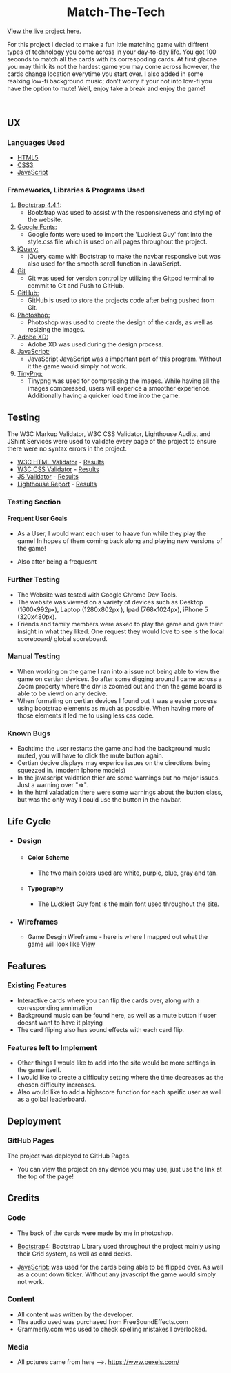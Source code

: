 <h1 align="center">Match-The-Tech</h1>

[View the live project here.](https://nickl98.github.io/MS2)

For this project I decied to make a fun lttle matching game with diffrent types of technology you come across in your day-to-day life. You got 100 seconds to match all the cards with its correspoding cards. At first glacne you may think its not the hardest game you may come across however, the cards change location everytime you start over. I also added in some realxing low-fi background music; don't worry if your not into low-fi you have the option to mute! Well, enjoy take a break and enjoy the game!
 
<h2 align="center"><img url = "https://github.com/nickl98/MS2/blob/master/assets/pictures/Screenshots/ResponsivePicture.png?raw=true"></h2>

## UX


### Languages Used

-   [HTML5](https://en.wikipedia.org/wiki/HTML5)
-   [CSS3](https://en.wikipedia.org/wiki/Cascading_Style_Sheets)
-   [JavaScript](https://www.JavaScript.com/)
### Frameworks, Libraries & Programs Used

1. [Bootstrap 4.4.1:](https://getbootstrap.com/docs/4.4/getting-started/introduction/)
    - Bootstrap was used to assist with the responsiveness and styling of the website.
2. [Google Fonts:](https://fonts.google.com/)
    - Google fonts were used to import the 'Luckiest Guy' font into the style.css file which is used on all pages throughout the project.
4. [jQuery:](https://jquery.com/)
    - jQuery came with Bootstrap to make the navbar responsive but was also used for the smooth scroll function in JavaScript.
5. [Git](https://git-scm.com/)
    - Git was used for version control by utilizing the Gitpod terminal to commit to Git and Push to GitHub.
6. [GitHub:](https://github.com/)
    - GitHub is used to store the projects code after being pushed from Git.
7. [Photoshop:](https://www.adobe.com/ie/products/photoshop.html)
    - Photoshop was used to create the design of the cards, as well as resizing the images.
8. [Adobe XD:](https://adobe.xd.com/)
    - Adobe XD was used during the design process.
9. [JavaScript:](https://www.JavaScript.com/)
    - JavaScript JavaScript was a important part of this program. Without it the game would simply not work.
10. [TinyPng:](https://tinypng.com/)
    -  Tinypng was used for compressing the images. While having all the images compressed, users will experice a smoother experience. Additionally having a quicker load time into the game. 


## Testing

The W3C Markup Validator, W3C CSS Validator, Lighthouse Audits, and JShint Services were used to validate every page of the project to ensure there were no syntax errors in the project.

-   [W3C HTML Validator](https://validator.w3.org/#validate_by_input) - [Results](https://github.com/nickl98/MS2/tree/master/assets/pictures/validation%20pictures/Html%20Validations)
-   [W3C CSS Validator](https://jigsaw.w3.org/css-validator/#validate_by_input) - [Results](https://github.com/nickl98/Roula/blob/master/images/Validation%20Pictures/css-validation.png)
-   [JS Validator](https://jshint.com/) - [Results](https://github.com/nickl98/MS2/blob/master/assets/pictures/validation%20pictures/javascript-screenshots.png?raw=true)
-   [Lighthouse Report](https://developers.google.com/web/tools/lighthouse#devtools) - [Results](https://github.com/nickl98/MS2/blob/master/assets/pictures/validation%20pictures/Lighthouse-report.png)


### Testing Section


#### Frequent User Goals

- As a User, I would want each user to haave fun while they play the game! In hopes of them coming back along and playing new versions of the game!

-   Also after being a frequesnt


  
### Further Testing

-   The Website was tested with Google Chrome Dev Tools.
-   The website was viewed on a variety of devices such as 
    Desktop (1600x992px), Laptop (1280x802px ), Ipad (768x1024px), iPhone 5 (320x480px). 
-   Friends and family members were asked to play the game and give thier insight in what they liked.
One request they would love to see is the local scoreboard/ global scoreboard. 

### Manual Testing
-   When working on the game I ran into a issue not being able to view the game on certian devices.
So after some digging around I came across a Zoom property where the div is zoomed out and then the game board is able to be viewd on any decive.
-   When formating on certian devices I found out it was a easier process using bootstrap elements as much as possible. When having more of those elements it led me to using less css code. 
### Known Bugs

-   Eachtime the user restarts the game and had the background music muted, you will have to click  the mute button again.
-   Certian decive displays may experice issues on the directions being squezzed in. (modern Iphone models)
-   In the javascript valdation thier are some warnings but no major issues. Just a warning over "=>".
-   In the html valadation there were some warnings about the button class, but was the only way I could use the button in the navbar.




## Life Cycle

-   ### Design
    -   #### Color Scheme
        -   The two main colors used are white, purple, blue, gray and tan.
    -   #### Typography
        -   The Luckiest Guy font is the main font used throughout the site. 

*   ### Wireframes

    -   Game Desgin Wireframe - here is where I mapped out what the game will look like [View](https://github.com/nickl98/MS2/blob/master/assets/pictures/wireframe/Wireframe.png?raw=true)


    

## Features
### Existing Features
-   Interactive cards where you can flip the cards over, along with a corresponding annimation
-   Background music can be found here, as well as a mute button if user doesnt want to have it   playing
-   The card fliping also has sound effects with each card flip.
### Features left to Implement
- Other things I would like to add into the site would be more settings in the game itself. 
- I would like to create a difficulty setting where the time decreases as the chosen difficulty increases.
- Also would like to add a highscore function for each speific user as well as a golbal leaderboard.


## Deployment

### GitHub Pages

The project was deployed to GitHub Pages.

- You can view the project on any device you may use, just use the link at the top of the page!



## Credits

### Code

-   The back of the cards were made by me in photoshop.

-   [Bootstrap4](https://getbootstrap.com/docs/4.4/getting-started/introduction/): Bootstrap Library used throughout the project mainly using their Grid system, as well as card decks.
 -  [JavaScript:](https://www.JavaScript.com/) was used for the cards being able to be flipped over. As well as a count down ticker. Without any javascript the game would simply not work. 
 
### Content

-   All content was written by the developer.
-   The audio used was purchased from FreeSoundEffects.com
-   Grammerly.com was used to check spelling mistakes I overlooked.


### Media

-   All pctures came from here -->. https://www.pexels.com/

